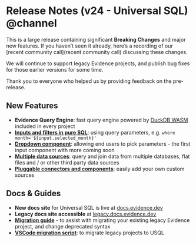 # Release Notes (v24 - Universal SQL) @channel

This is a large release containing significant **Breaking Changes** and major new features. If you haven’t seen it already, here’s a recording of our [recent community call](recent community call) discussing these changes.

We will continue to support legacy Evidence projects, and publish bug fixes for those earlier versions for some time.

Thank you to everyone who helped us by providing feedback on the pre-release.


## New Features
- **Evidence Query Engine**: fast query engine powered by [DuckDB WASM](https://duckdb.org/2021/10/29/duckdb-wasm.html) included in every project
- [**Inputs and filters in pure SQL**](https://docs.evidence.dev/core-concepts/filters/): using query parameters, e.g. `where month='${input.selected_month}'`
- [**Dropdown component**](https://docs.evidence.dev/components/dropdown): allowing end users to pick parameters - the first input component with more coming soon
- [**Multiple data sources**](https://docs.evidence.dev/core-concepts/data-sources/#connect-your-data-sources): query and join data from multiple databases, flat files and / or other third party data sources
- [**Pluggable connectors and components**](https://docs.evidence.dev/plugins/source-plugins): easily add your own custom sources

## Docs & Guides
- **New docs site** for Universal SQL is live at [docs.evidence.dev](https://docs.evidence.dev)
- **Legacy docs site accessible** at [legacy.docs.evidence.dev](https://legacy.docs.evidence.dev)
- [**Migration guide**](https://docs.evidence.dev/guides/usql-migration-guide) - to assist with migrating your existing legacy Evidence project, and change deprecated syntax
- [**VSCode migration script**](https://docs.evidence.dev/guides/usql-migration-guide): to migrate legacy projects to USQL